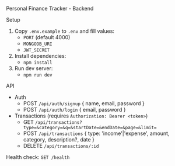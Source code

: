 Personal Finance Tracker - Backend

Setup

1. Copy `.env.example` to `.env` and fill values:
   - `PORT` (default 4000)
   - `MONGODB_URI`
   - `JWT_SECRET`
2. Install dependencies:
   - `npm install`
3. Run dev server:
   - `npm run dev`

API

- Auth
  - POST `/api/auth/signup` { name, email, password }
  - POST `/api/auth/login` { email, password }
- Transactions (requires `Authorization: Bearer <token>`)
  - GET `/api/transactions?type=&category=&q=&startDate=&endDate=&page=&limit=`
  - POST `/api/transactions` { type: 'income'|'expense', amount, category, description?, date }
  - DELETE `/api/transactions/:id`

Health check: `GET /health`


